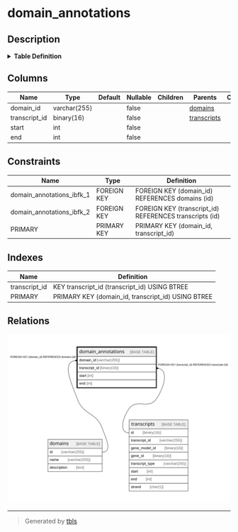 # domain_annotations

## Description

<details>
<summary><strong>Table Definition</strong></summary>

```sql
CREATE TABLE `domain_annotations` (
  `domain_id` varchar(255) NOT NULL,
  `transcript_id` binary(16) NOT NULL,
  `start` int NOT NULL,
  `end` int NOT NULL,
  PRIMARY KEY (`domain_id`,`transcript_id`),
  KEY `transcript_id` (`transcript_id`),
  CONSTRAINT `domain_annotations_ibfk_1` FOREIGN KEY (`domain_id`) REFERENCES `domains` (`id`),
  CONSTRAINT `domain_annotations_ibfk_2` FOREIGN KEY (`transcript_id`) REFERENCES `transcripts` (`id`)
) ENGINE=InnoDB DEFAULT CHARSET=utf8mb4 COLLATE=utf8mb4_0900_ai_ci
```

</details>

## Columns

| Name          | Type         | Default | Nullable | Children | Parents                       | Comment |
| ------------- | ------------ | ------- | -------- | -------- | ----------------------------- | ------- |
| domain_id     | varchar(255) |         | false    |          | [domains](domains.md)         |         |
| transcript_id | binary(16)   |         | false    |          | [transcripts](transcripts.md) |         |
| start         | int          |         | false    |          |                               |         |
| end           | int          |         | false    |          |                               |         |

## Constraints

| Name                      | Type        | Definition                                              |
| ------------------------- | ----------- | ------------------------------------------------------- |
| domain_annotations_ibfk_1 | FOREIGN KEY | FOREIGN KEY (domain_id) REFERENCES domains (id)         |
| domain_annotations_ibfk_2 | FOREIGN KEY | FOREIGN KEY (transcript_id) REFERENCES transcripts (id) |
| PRIMARY                   | PRIMARY KEY | PRIMARY KEY (domain_id, transcript_id)                  |

## Indexes

| Name          | Definition                                         |
| ------------- | -------------------------------------------------- |
| transcript_id | KEY transcript_id (transcript_id) USING BTREE      |
| PRIMARY       | PRIMARY KEY (domain_id, transcript_id) USING BTREE |

## Relations

![er](domain_annotations.svg)

---

> Generated by [tbls](https://github.com/k1LoW/tbls)
